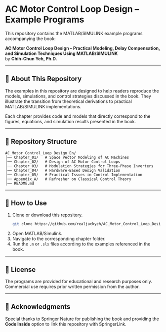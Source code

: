 # AC Motor Control Loop Design – Example Programs

This repository contains the MATLAB/SIMULINK example programs accompanying the book:  

**AC Motor Control Loop Design – Practical Modeling, Delay Compensation, and Simulation Techniques Using MATLAB/SIMULINK**  
by **Chih-Chun Yeh, Ph.D.**

---

## 📘 About This Repository
The examples in this repository are designed to help readers reproduce the models, simulations, and control strategies discussed in the book. They illustrate the transition from theoretical derivations to practical MATLAB/SIMULINK implementations.

Each chapter provides code and models that directly correspond to the figures, equations, and simulation results presented in the book.

---

## 📂 Repository Structure
```
AC_Motor_Control_Loop_Design_En/
│── Chapter_01/   # Space Vector Modeling of AC Machines
│── Chapter_02/   # Design of AC Motor Control Loops
│── Chapter_03/   # Modulation Strategies for Three-Phase Inverters
│── Chapter_04/   # Hardware-Based Design Validation
│── Chapter_05/   # Practical Issues in Control Implementation
│── Appendix_A/   # Refresher on Classical Control Theory
│── README.md
```

---

## 🚀 How to Use
1. Clone or download this repository.  
   ```bash
   git clone https://github.com/realjackyeh/AC_Motor_Control_Loop_Design_En.git
   ```
2. Open MATLAB/Simulink.  
3. Navigate to the corresponding chapter folder.  
4. Run the `.m` or `.slx` files according to the examples referenced in the book.  

---

## 📜 License
The programs are provided for educational and research purposes only.  
Commercial use requires prior written permission from the author.  

---

## 🙏 Acknowledgments
Special thanks to Springer Nature for publishing the book and providing the **Code Inside** option to link this repository with SpringerLink.  
